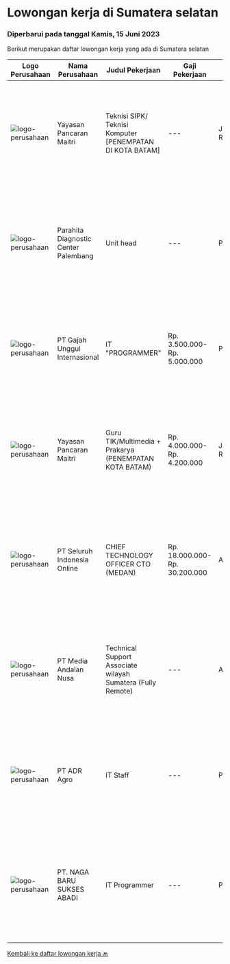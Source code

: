 
  # Lowongan kerja di Sumatera selatan

  ### Diperbarui pada tanggal Kamis, 15 Juni 2023

  Berikut merupakan daftar lowongan kerja yang ada di Sumatera selatan

  |Logo Perusahaan | Nama Perusahaan | Judul Pekerjaan | Gaji Pekerjaan | Lokasi | Deskripsi | Tanggal diunggah | Pranala |
  | -------------- | --------------- | --------------- | --------- | --------- | -------------- | ------- | ----------- |
  |![logo-perusahaan](https://image-service-cdn.seek.com.au/8b564d893394269223b3fa8f4d4d00e062ab3e69/ee4dce1061f3f616224767ad58cb2fc751b8d2dc)|Yayasan Pancaran Maitri|Teknisi SIPK/ Teknisi Komputer [PENEMPATAN DI KOTA BATAM]|---|Jakarta Raya|Mengerti dasar - dasar Programming Kemauan belajar yang tinggi  Kreatif, bertanggung jawab dan bekerja keras Bisa bekerja sendiri maupun kelompok...|Selasa, 06 Juni 2023|https://www.jobstreet.co.id/id/job/teknisi-sipk-teknisi-komputer-%5Bpenempatan-di-kota-batam%5D-4360563?token=0~2aab238a-16b1-4576-a2d2-5c4fbb67d15f&sectionRank=1&jobId=jobstreet-id-job-4360563|
|![logo-perusahaan](https://i.ibb.co/sqvTCh9/112815900-stock-vector-no-image-available-icon-flat-vector.webp)|Parahita Diagnostic Center Palembang|Unit head|---|Palembang|Kualifikasi Pendidikan D3/S1 jurusan tenaga medis/ tenaga kesehatan Pengalaman menjabat lima tahun sebagai supervisor Pengalaman di bidang sales lebih...|Rabu, 07 Juni 2023|https://www.jobstreet.co.id/id/job/unit-head-4362780?token=0~2aab238a-16b1-4576-a2d2-5c4fbb67d15f&sectionRank=2&jobId=jobstreet-id-job-4362780|
|![logo-perusahaan](https://image-service-cdn.seek.com.au/5afd2a263229b8ee35a31c4cb9be9bd6d5493284/ee4dce1061f3f616224767ad58cb2fc751b8d2dc)|PT Gajah Unggul Internasional|IT "PROGRAMMER"|Rp. 3.500.000-Rp. 5.000.000|Palembang|Kualifikasi: Usia maksimal 30 Tahun Pendidikan minimal DIII Menguasai Laravel My AQL Java Script Web Based System Mampu bekerja dengan team 4....|Sabtu, 03 Juni 2023|https://www.jobstreet.co.id/id/job/it-programmer-4347116?token=0~2aab238a-16b1-4576-a2d2-5c4fbb67d15f&sectionRank=3&jobId=jobstreet-id-job-4347116|
|![logo-perusahaan](https://image-service-cdn.seek.com.au/8b564d893394269223b3fa8f4d4d00e062ab3e69/ee4dce1061f3f616224767ad58cb2fc751b8d2dc)|Yayasan Pancaran Maitri|Guru TIK/Multimedia + Prakarya (PENEMPATAN KOTA BATAM)|Rp. 4.000.000-Rp. 4.200.000|Jakarta Raya|Kualifikasi Umum-Lulusan S1 Pendidikan Ilmu Komputer/Teknik Informatika/ Sistem Informasi/ DKV/ Seni Fotografi-Diutamakan memiliki pengalaman...|Jumat, 02 Juni 2023|https://www.jobstreet.co.id/id/job/guru-tik-multimedia-prakarya-penempatan-kota-batam-4357261?token=0~2aab238a-16b1-4576-a2d2-5c4fbb67d15f&sectionRank=4&jobId=jobstreet-id-job-4357261|
|![logo-perusahaan](https://image-service-cdn.seek.com.au/c768f0670f8f8212da7de609b6af9d0b2e5134cc/ee4dce1061f3f616224767ad58cb2fc751b8d2dc)|PT Seluruh Indonesia Online|CHIEF TECHNOLOGY OFFICER CTO (MEDAN)|Rp. 18.000.000-Rp. 30.200.000|Aceh|Memiliki pengalaman leadership sebagai Manager sebelumnya.Back End Engineer1. Memiliki pengalaman dalam membangun RESTful APIs2. Menguasai bahasa...|Senin, 29 Mei 2023|https://www.jobstreet.co.id/id/job/chief-technology-officer-cto-medan-4350731?token=0~2aab238a-16b1-4576-a2d2-5c4fbb67d15f&sectionRank=5&jobId=jobstreet-id-job-4350731|
|![logo-perusahaan](https://image-service-cdn.seek.com.au/6829ea335ff93ede24170d9c0852ef3711127a0f/ee4dce1061f3f616224767ad58cb2fc751b8d2dc)|PT Media Andalan Nusa|Technical Support Associate wilayah Sumatera (Fully Remote)|---|Aceh|Job Description: Melaksanakan survey Melaksanakan instalasi atau pemasangan jaringan Handling and Troubleshooting Melaksanakan maintenance atau...|Kamis, 25 Mei 2023|https://www.jobstreet.co.id/id/job/technical-support-associate-wilayah-sumatera-fully-remote-4346997?token=0~2aab238a-16b1-4576-a2d2-5c4fbb67d15f&sectionRank=6&jobId=jobstreet-id-job-4346997|
|![logo-perusahaan](https://image-service-cdn.seek.com.au/3bf37b5920244ddadd74b74496308788c48188ac/ee4dce1061f3f616224767ad58cb2fc751b8d2dc)|PT ADR Agro|IT Staff|---|Palembang|Collaborating with the IT department on the deployment and maintenance of network technologies. Enhancing intranet performance and creating internet...|Selasa, 23 Mei 2023|https://www.jobstreet.co.id/id/job/it-staff-4344285?token=0~2aab238a-16b1-4576-a2d2-5c4fbb67d15f&sectionRank=7&jobId=jobstreet-id-job-4344285|
|![logo-perusahaan](https://i.ibb.co/sqvTCh9/112815900-stock-vector-no-image-available-icon-flat-vector.webp)|PT. NAGA BARU SUKSES ABADI|IT Programmer|---|Palembang|- Mengolah database/server perusahaan dan menjaga keamanan system. - Membuat program yang dibutuhkan perusahaaan dalam business analyst, marketing...|Rabu, 24 Mei 2023|https://www.jobstreet.co.id/id/job/it-programmer-1035920875?token=0~2aab238a-16b1-4576-a2d2-5c4fbb67d15f&sectionRank=8&jobId=jobstreet-id-job-1035920875|


  [Kembali ke daftar lowongan kerja 🔙](../README.md#daftar-lowongan-kerja)
  